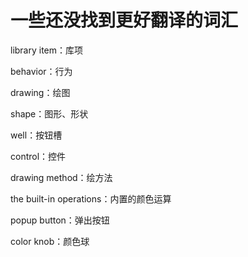 
# 一些还没找到更好翻译的词汇

library item：库项

behavior：行为

drawing：绘图

shape：图形、形状

well：按钮槽

control：控件

drawing method：绘方法

the built-in operations：内置的颜色运算

popup button：弹出按钮

color knob：颜色球
